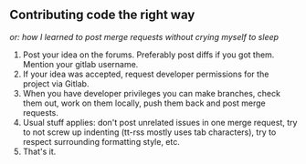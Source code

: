 ## Contributing code the right way 

*or: how I learned to post merge requests without crying myself to sleep*

1. Post your idea on the forums. Preferably post diffs if you got them. Mention your gitlab username.
2. If your idea was accepted, request developer permissions for the project via Gitlab.
2. When you have developer privileges you can make branches, check them out, work on them locally, push them back and post merge requests.
3. Usual stuff applies: don't post unrelated issues in one merge request, try to not screw up indenting (tt-rss mostly uses tab characters), try to respect surrounding formatting style, etc.
4. That's it.